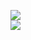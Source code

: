 [![](https://img.shields.io/badge/Made%20With-Github%20Spray-lightgrey.svg?style=for-the-badge&logo=github)](https://github.com/Annihil/github-spray#5540)  
[![](https://i.imgur.com/2DrTn0Z.gif)](https://github.com/Annihil/github-spray)